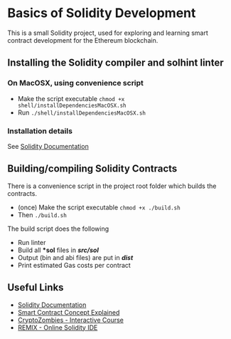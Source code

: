 # Basics of Solidity Development

This is a small Solidity project, used for exploring and learning smart contract
development for the Ethereum blockchain.

## Installing the Solidity compiler and solhint linter

### On MacOSX, using convenience script

- Make the script executable ```chmod +x shell/installDependenciesMacOSX.sh```
- Run ```./shell/installDependenciesMacOSX.sh```

### Installation details
See [Solidity Documentation](https://solidity.readthedocs.io/en/develop/installing-solidity.html)

## Building/compiling Solidity Contracts

There is a convenience script in the project root folder which builds the contracts.

- (once) Make the script executable ```chmod +x ./build.sh```
- Then ```./build.sh```


The build script does the following

- Run linter
- Build all __*sol__ files in ___src/sol___
- Output (bin and abi files) are put in ___dist___
- Print estimated Gas costs per contract


## Useful Links

- [Solidity Documentation](https://solidity.readthedocs.io/en/develop/)
- [Smart Contract Concept Explained](https://auth0.com/blog/an-introduction-to-ethereum-and-smart-contracts-part-2/)
- [CryptoZombies - Interactive Course](https://cryptozombies.io/course/)
- [REMIX - Online Solidity IDE](https://remix.ethereum.org/)
